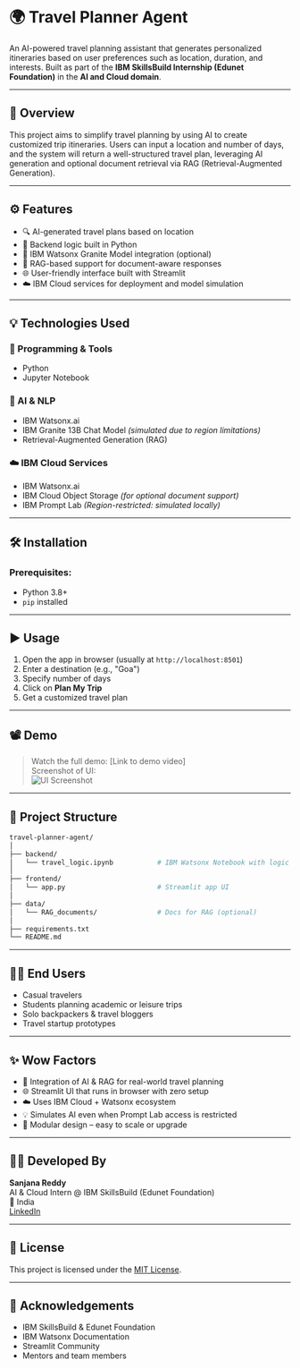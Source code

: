# 🌍 Travel Planner Agent

An AI-powered travel planning assistant that generates personalized itineraries based on user preferences such as location, duration, and interests. Built as part of the **IBM SkillsBuild Internship (Edunet Foundation)** in the **AI and Cloud domain**.

---

## 📌 Overview

This project aims to simplify travel planning by using AI to create customized trip itineraries. Users can input a location and number of days, and the system will return a well-structured travel plan, leveraging AI generation and optional document retrieval via RAG (Retrieval-Augmented Generation).

---

## ⚙️ Features

- 🔍 AI-generated travel plans based on location
- 🧠 Backend logic built in Python
- 💬 IBM Watsonx Granite Model integration (optional)
- 📄 RAG-based support for document-aware responses
- 🌐 User-friendly interface built with Streamlit
- ☁️ IBM Cloud services for deployment and model simulation

---

## 💡 Technologies Used

### 🔧 Programming & Tools
- Python
- Jupyter Notebook

### 🤖 AI & NLP
- IBM Watsonx.ai
- IBM Granite 13B Chat Model *(simulated due to region limitations)*
- Retrieval-Augmented Generation (RAG)

### ☁️ IBM Cloud Services
- IBM Watsonx.ai
- IBM Cloud Object Storage *(for optional document support)*
- IBM Prompt Lab *(Region-restricted: simulated locally)*

---

## 🛠️ Installation

### Prerequisites:
- Python 3.8+
- `pip` installed


---

## ▶️ Usage

1. Open the app in browser (usually at `http://localhost:8501`)
2. Enter a destination (e.g., "Goa")
3. Specify number of days
4. Click on **Plan My Trip**
5. Get a customized travel plan

---

## 📽️ Demo

> Watch the full demo: [Link to demo video]  
> Screenshot of UI:  
> ![UI Screenshot](screenshots/ui.png)

---

## 📂 Project Structure

```bash
travel-planner-agent/
│
├── backend/
│   └── travel_logic.ipynb           # IBM Watsonx Notebook with logic
│
├── frontend/
│   └── app.py                       # Streamlit app UI
│
├── data/
│   └── RAG_documents/               # Docs for RAG (optional)
│
├── requirements.txt
└── README.md
```

---

## 🙋‍♀️ End Users

- Casual travelers
- Students planning academic or leisure trips
- Solo backpackers & travel bloggers
- Travel startup prototypes

---

## ✨ Wow Factors

- 🔗 Integration of AI & RAG for real-world travel planning
- 🌐 Streamlit UI that runs in browser with zero setup
- ☁️ Uses IBM Cloud + Watsonx ecosystem
- 💡 Simulates AI even when Prompt Lab access is restricted
- 🧩 Modular design – easy to scale or upgrade

---

## 👩‍💻 Developed By

**Sanjana Reddy**  
AI & Cloud Intern @ IBM SkillsBuild (Edunet Foundation)  
📍 India  
 [LinkedIn](https://www.linkedin.com/in/sanjana-reddy-golla-540752310?utm_source=share&utm_campaign=share_via&utm_content=profile&utm_medium=android_app)

---

## 📝 License

This project is licensed under the [MIT License](LICENSE).

---

## 🙏 Acknowledgements

- IBM SkillsBuild & Edunet Foundation
- IBM Watsonx Documentation
- Streamlit Community
- Mentors and team members

